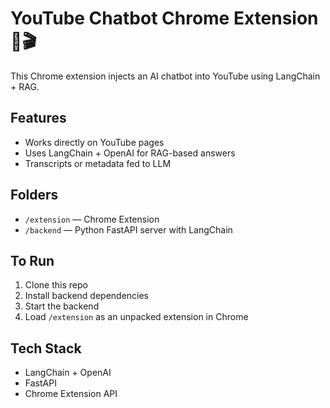 # YouTube Chatbot Chrome Extension 🤖🎬

This Chrome extension injects an AI chatbot into YouTube using LangChain + RAG.

## Features
- Works directly on YouTube pages
- Uses LangChain + OpenAI for RAG-based answers
- Transcripts or metadata fed to LLM

## Folders
- `/extension` — Chrome Extension
- `/backend` — Python FastAPI server with LangChain

## To Run
1. Clone this repo
2. Install backend dependencies
3. Start the backend
4. Load `/extension` as an unpacked extension in Chrome

## Tech Stack
- LangChain + OpenAI
- FastAPI
- Chrome Extension API
